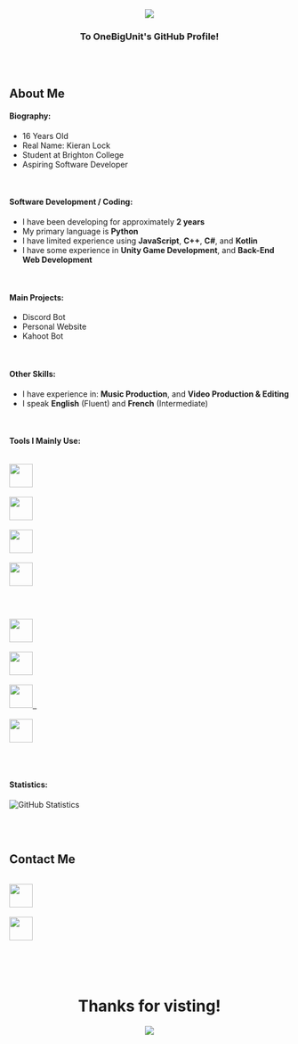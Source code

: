 <div align="center">
  <img src="https://github.com/OneBigUnit/OneBigUnit/blob/main/Images/Welcome Gif.gif">
  <br>
  <h3> <b> To OneBigUnit's GitHub Profile! </b> </h3>
</div>
<br>
<br>

## About Me

#### <b> Biography: </b>
* 16 Years Old
* Real Name: Kieran Lock
* Student at Brighton College
* Aspiring Software Developer
<br>

#### <b> Software Development / Coding: </b>
* I have been developing for approximately **2 years**
* My primary language is **Python**
* I have limited experience using **JavaScript**, **C++**, **C#**, and **Kotlin**
* I have some experience in **Unity Game Development**, and **Back-End Web Development**
<br>

#### <b> Main Projects: </b>
* Discord Bot
* Personal Website
* Kahoot Bot
<br>

#### <b> Other Skills: </b>
* I have experience in: **Music Production**, and **Video Production & Editing**
* I speak **English** (Fluent) and **French** (Intermediate)
<br>

#### <b> Tools I Mainly Use: </b>
<code> <a href="https://www.python.org/"> <img height="42" src="https://img.icons8.com/color/48/000000/python.png"> </a> </code> &ensp;
<code> <a href="https://www.jetbrains.com/pycharm/"> <img height="42" src="https://img.icons8.com/color/48/000000/pycharm.png"> </a> </code> &ensp;
<code> <a href="https://www.image-line.com/"> <img height="42" src="https://img.icons8.com/color/48/000000/fl-studio.png"> </a> </code> &ensp;
<code> <a href="https://obsproject.com/"> <img height="42" src="https://img.icons8.com/color/48/000000/obs-studio.png"> </a> </code> <br> <br>
<code> <a href="https://www.techsmith.com/video-editor.html"> <img height="42" src="https://img.icons8.com/color/48/000000/camtasia-studio.png"> </a> </code> &ensp;
<code> <a href="https://atom.io/"> <img height="42" src="https://img.icons8.com/clouds/100/000000/atom-editor.png"> </a> </code> &ensp;
<code> <a href="https://unity.com/"> <img height="42" src="https://img.icons8.com/nolan/64/unity.png"> </a> </code> &ensp;
<code> <a href="https://replit.com/"> <img height="42" src="https://cdn.remote.work/companies/ydbk6bgvruTBY0PXx3mCh8uiLN44IpiuXpqf2cde.jpeg"> </a> </code>
<br> <br> <br>

#### <b> Statistics: </b>
![GitHub Statistics](https://github-readme-stats.vercel.app/api?username=OneBigUnit&count_private=true&theme=tokyonight&show_icons=true)

<br>
<br>

## Contact Me

<code> <a href="https://discordapp.com/users/380798738295422978"> <img src="https://img.icons8.com/color/48/000000/discord-logo.png" height="42"> </a> </code> &ensp;
<code> <a href="mailto:kieran.lock@ymail.com"> <img src="https://img.icons8.com/color/48/000000/yahoo-mail-app.png" height="42"> </a> </code>

<br>
<br>

<div align="center">
  <h1> <b> Thanks for visting! </b> </h1>
  <img src="https://github.com/OneBigUnit/OneBigUnit/blob/main/Images/Goodbye Gif.gif" align="center">
</div>
